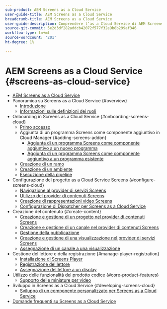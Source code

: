```yaml
---
sub-product: AEM Screens as a Cloud Service
user-guide-title: AEM Screens as a Cloud Service
breadcrumb-title: AEM Screens as a Cloud Service
user-guide-description: Comprendere l’as a Cloud Service di AEM Screens.
source-git-commit: 5e2d3df282addcb42072f577f32e9b8b299af346
workflow-type: tm+mt
source-wordcount: '201'
ht-degree: 1%

---
```



# AEM Screens as a Cloud Service {#screens-as-cloud-service}

+ [AEM Screens as a Cloud Service](/help/screens-cloud/home.md)
+ Panoramica su Screens as a Cloud Service {#overview}
   + [Introduzione](/help/screens-cloud/introduction/introduction.md)
   + [Informazioni sulle definizioni dei ruoli](/help/screens-cloud/introduction/personas-screens-cloud.md)
+ Onboarding in Screens as a Cloud Service {#onboarding-screens-cloud}
   + [Primo accesso](/help/screens-cloud/onboarding-screens-cloud/first-time-login-screens-cloud.md)
   + Aggiunta di un programma Screens come componente aggiuntivo in Cloud Manager {#adding-screens-addon}
      + [Aggiunta di un programma Screens come componente aggiuntivo a un nuovo programma](/help/screens-cloud/onboarding-screens-cloud/add-on-new-program-screens-cloud.md)
      + [Aggiunta di un programma Screens come componente aggiuntivo a un programma esistente](/help/screens-cloud/onboarding-screens-cloud/add-on-existing-program-screens-cloud.md)
   + [Creazione di un ramo](/help/screens-cloud/onboarding-screens-cloud/creating-a-branch.md)
   + [Creazione di un ambiente](/help/screens-cloud/onboarding-screens-cloud/creating-an-environment.md)
   + [Esecuzione della pipeline](/help/screens-cloud/onboarding-screens-cloud/running-a-pipeline.md)
+ Configurazione del progetto as a Cloud Service Screens {#configure-screens-cloud}
   + [Navigazione al provider di servizi Screens](/help/screens-cloud/configuring/navigating-to-screens-services-provider.md)
   + [Utilizzo del provider di contenuti Screens](/help/screens-cloud/configuring/using-screens-content-provider.md)
   + [Creazione di rappresentazioni video Screens](/help/screens-cloud/configuring/creating-screens-video-renditions-cloud-service.md)
   + [Configurazione di Dispatcher per Screens as a Cloud Service](/help/screens-cloud/configuring/dispatcher-configurations-screens-cloud.md)
+ Creazione del contenuto {#create-content}
   + [Creazione e gestione di un progetto nel provider di contenuti Screens](/help/screens-cloud/creating-content/creating-projects-screens-cloud.md)
   + [Creazione e gestione di un canale nel provider di contenuti Screens](/help/screens-cloud/creating-content/creating-channels-screens-cloud.md)
   + [Gestione della pubblicazione](/help/screens-cloud/creating-content/manage-publish.md)
   + [Creazione e gestione di una visualizzazione nel provider di servizi Screens](/help/screens-cloud/creating-content/creating-displays-screens-cloud.md)
   + [Assegnazione di un canale a una visualizzazione](/help/screens-cloud/creating-content/assigning-channels-to-display.md)
+ Gestione del lettore e della registrazione {#manage-player-registration}
   + [Installazione di Screens Player](/help/screens-cloud/managing-players-registration/installing-screens-cloud-player.md)
   + [Registrazione del lettore](/help/screens-cloud/managing-players-registration/registering-players-screens-cloud.md)
   + [Assegnazione del lettore a un display](/help/screens-cloud/managing-players-registration/assigning-player-display.md)
+ Utilizzo delle funzionalità del prodotto codice {#core-product-features}
   + [Supporto delle miniature per video](/help/screens-cloud/using-core-product-features/thumbnail-support-videos.md)
+ Sviluppo in Screens as a Cloud Service {#developing-screens-cloud}
   + [Sviluppo di un componente personalizzato per Screens as a Cloud Service](/help/screens-cloud/developing/developing-custom-components-tutorial.md)
+ [Domande frequenti su Screens as a Cloud Service](/help/screens-cloud/screens-cloud-faqs.md)
